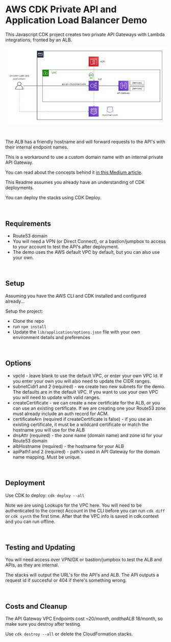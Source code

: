 # AWS CDK Private API and Application Load Balancer Demo

This Javascript CDK project creates two private API Gateways with Lambda integrations, fronted by an ALB.

<img src="lib/assets/alb-api.jpg" width="1000">

&nbsp;

The ALB has a friendly hostname and will forward requests to the API's with their internal endpoint names.

This is a workaround to use a custom domain name with an internal private API Gateway.

You can read about the concepts behind it [in this Medium article](https://markilott.medium.com/custom-dns-for-private-api-gateway-5940cb4889a8).

This Readme assumes you already have an understanding of CDK deployments.

You can deploy the stacks using CDK Deploy.

&nbsp;

## Requirements

- Route53 domain
- You will need a VPN (or Direct Connect), or a bastion/jumpbox to access to your account to test the API's after deployment.
- The demo uses the AWS default VPC by default, but you can also use your own.

&nbsp;

## Setup

Assuming you have the AWS CLI and CDK installed and configured already...

Setup the project:
- Clone the repo
- run `npm install`
- Update the `lib/application/options.json` file with your own environment details and preferences

&nbsp;

## Options

- vpcId - leave blank to use the default VPC, or enter your own VPC Id. If you enter your own you will also need to update the CIDR ranges.
- subnetCidr1 and 2 (required) - we create two new subnets for the demo. The defaults are in the default VPC. If you want to use your own VPC you will need to update with valid ranges.
- createCertificate - we can create a new certificate for the ALB, or you can use an existing certificate. If we are creating one your Route53 zone must already include an auth record for ACM.
- certificateArn (required if createCertificate is false) - if you use an existing certificate, it must be a wildcard certificate or match the hostname you will use for the ALB
- dnsAttr (required) - the zone name (domain name) and zone id for your Route53 domain
- albHostname (required) - the hostname for your ALB
- apiPath1 and 2 (required) - path's used in API Gateway for the domain name mapping. Must be unique.

&nbsp;

## Deployment

Use CDK to deploy:
`cdk deploy --all`

Note we are using Lookups for the VPC here. You will need to be authenticated to the correct Account in the CLI before you can run `cdk diff` or `cdk synth` the first time. After that the VPC info is saved in cdk.context and you can run offline.

&nbsp;


## Testing and Updating

You will need access over VPN/DX or bastion/jumpbox to test the ALB and APIs, as they are internal.

The stacks will output the URL's for the API's and ALB. The API outputs a request id if succesful or 404 if there's something wrong.

&nbsp;

## Costs and Cleanup

The API Gateway VPC Endpoints cost ~$20/month, and the ALB ~$18/month, so make sure you destroy after testing.

Use `cdk destroy --all` or delete the CloudFormation stacks.
